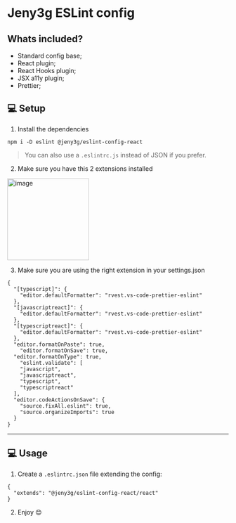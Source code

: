 # Jeny3g ESLint config

## Whats included?

- Standard config base;
- React plugin;
- React Hooks plugin;
- JSX a11y plugin;
- Prettier;

## 💻 Setup

1. Install the dependencies
```
npm i -D eslint @jeny3g/eslint-config-react
```

> You can also use a `.eslintrc.js` instead of JSON if you prefer.

2. Make sure you have this 2 extensions installed
<img width="186" alt="image" src="https://user-images.githubusercontent.com/31122067/201343644-11bbf89b-e4ae-450e-92a8-ff1c572a36fc.png">

3. Make sure you are using the right extension in your settings.json
```
{
  "[typescript]": {
    "editor.defaultFormatter": "rvest.vs-code-prettier-eslint"
  },
  "[javascriptreact]": {
    "editor.defaultFormatter": "rvest.vs-code-prettier-eslint"
  },
  "[typescriptreact]": {
    "editor.defaultFormatter": "rvest.vs-code-prettier-eslint"
  },
  "editor.formatOnPaste": true,
    "editor.formatOnSave": true,
  "editor.formatOnType": true,
    "eslint.validate": [
    "javascript",
    "javascriptreact",
    "typescript",
    "typescriptreact"
  ],
  "editor.codeActionsOnSave": {
    "source.fixAll.eslint": true,
    "source.organizeImports": true
  }
}
```
---

## 💻 Usage

1. Create a `.eslintrc.json` file extending the config:
```
{
  "extends": "@jeny3g/eslint-config-react/react"
}
```

2. Enjoy 😊




